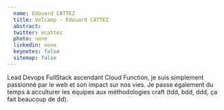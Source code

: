 ```yaml
---
  name: Edouard CATTEZ
  title: Volcamp - Edouard CATTEZ
  abstract: 
  twitter: ecattez
  photo: none
  linkedin: none
  keynotes: false
  sitemap: false
---
```

Lead Devops FullStack ascendant Cloud Function, je suis simplement passionné par le web et son impact sur nos vies. Je passe également du temps à acculturer les équipes aux méthodologies craft (tdd, bdd, ddd, ça fait beaucoup de dd).